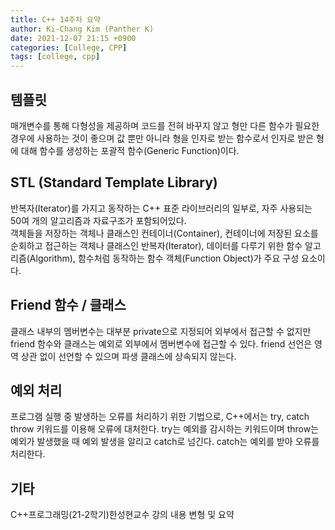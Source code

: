 ```yaml
---
title: C++ 14주차 요약
author: Ki-Chang Kim (Panther K)
date: 2021-12-07 21:15 +0900
categories: [College, CPP]
tags: [college, cpp]
---
```


## 템플릿

매개변수를 통해 다형성을 제공하며 코드를 전혀 바꾸지 않고 형만 다른 함수가 필요한 경우에 사용하는 것이 좋으며 값 뿐만 아니라 형을 인자로 받는 함수로서 인자로 받은 형에 대해 함수를 생성하는 포괄적 함수(Generic Function)이다.

## STL (Standard Template Library)

반복자(Iterator)를 가지고 동작하는 C++ 표준 라이브러리의 일부로, 자주 사용되는 50여 개의 알고리즘과 자료구조가 포함되어있다.   
객체들을 저장하는 객체나 클래스인 컨테이너(Container), 컨테이너에 저장된 요소를 순회하고 접근하는 객체나 클래스인 반복자(Iterator), 데이터를 다루기 위한 함수 알고리즘(Algorithm), 함수처럼 동작하는 함수 객체(Function Object)가 주요 구성 요소이다.

## Friend 함수 / 클래스

클래스 내부의 멤버변수는 대부분 private으로 지정되어 외부에서 접근할 수 없지만 friend 함수와 클래스는 예외로 외부에서 멤버변수에 접근할 수 있다. friend 선언은 영역 상관 없이 선언할 수 있으며 파생 클래스에 상속되지 않는다.

## 예외 처리

프로그램 실행 중 발생하는 오류를 처리하기 위한 기법으로, C++에서는 try, catch throw 키워드를 이용해 오류에 대처한다. try는 예외를 감시하는 키워드이며 throw는 예외가 발생했을 때 예외 발생을 알리고 catch로 넘긴다. catch는 예외를 받아 오류를 처리한다.

## 기타

C++프로그래밍(21-2학기)한성현교수 강의 내용 변형 및 요약